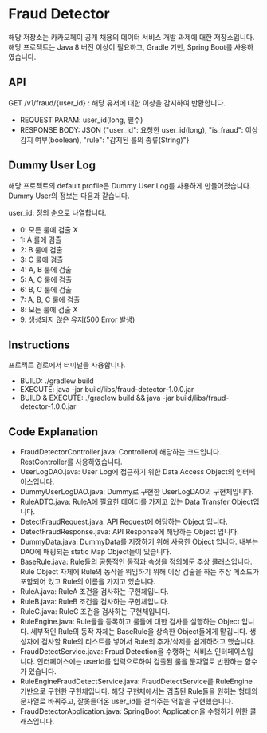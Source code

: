 # Fraud Detector

해당 저장소는 카카오페이 공개 채용의 데이터 서비스 개발 과제에 대한 저장소입니다.
해당 프로젝트는 Java 8 버전 이상이 필요하고, Gradle 기반, Spring Boot를 사용하였습니다.


## API
GET /v1/fraud/{user_id} : 해당 유저에 대한 이상을 감지하여 반환합니다.
- REQUEST PARAM: user_id(long, 필수)
- RESPONSE BODY: 
JSON {"user_id": 요청한 user_id(long), "is_fraud": 이상 감지 여부(boolean), "rule": "감지된 룰의 종류(String)"}

## Dummy User Log
해당 프로젝트의 default profile은 Dummy User Log를 사용하게 만들어졌습니다.
Dummy User의 정보는 다음과 같습니다.

user_id: 정의 순으로 나열합니다.

- 0: 모든 룰에 검출 X
- 1: A 룰에 검출
- 2: B 룰에 검출
- 3: C 룰에 검출
- 4: A, B 룰에 검출
- 5: A, C 룰에 검출
- 6: B, C 룰에 검출
- 7: A, B, C 룰에 검출
- 8: 모든 룰에 검출 X
- 9: 생성되지 않은 유저(500 Error 발생)

## Instructions
프로젝트 경로에서 터미널을 사용합니다.

- BUILD: ./gradlew build
- EXECUTE: java -jar build/libs/fraud-detector-1.0.0.jar
- BUILD & EXECUTE: ./gradlew build && java -jar build/libs/fraud-detector-1.0.0.jar

## Code Explanation
- FraudDetectorController.java: Controller에 해당하는 코드입니다. RestController를 사용하였습니다.
- UserLogDAO.java: User Log에 접근하기 위한 Data Access Object의 인터페이스입니다.
- DummyUserLogDAO.java: Dummy로 구현한 UserLogDAO의 구현체입니다.
- RuleADTO.java: RuleA에 필요한 데이터를 가지고 있는 Data Transfer Object입니다.
- DetectFraudRequest.java: API Request에 해당하는 Object 입니다.
- DetectFraudResponse.java: API Response에 해당하는 Object 입니다.
- DummyData.java: DummyData를 저장하기 위해 사용한 Object 입니다. 내부는 DAO에 매핑되는 static Map Object들이 있습니다.
- BaseRule.java: Rule들의 공통적인 동작과 속성을 정의해둔 추상 클래스입니다. 
Rule Object 자체에 Rule의 동작을 위임하기 위해 이상 검출을 하는 추상 메소드가 포함되어 있고 Rule의 이름을 가지고 있습니다. 
- RuleA.java: RuleA 조건을 검사하는 구현체입니다.
- RuleB.java: RuleB 조건을 검사하는 구현체입니다.
- RuleC.java: RuleC 조건을 검사하는 구현체입니다.
- RuleEngine.java: Rule들을 등록하고 룰들에 대한 검사를 실행하는 Object 입니다. 
세부적인 Rule의 동작 자체는 BaseRule을 상속한 Object들에게 맡깁니다.
생성자에 검사할 Rule의 리스트를 넣어서 Rule의 추가/삭제를 쉽게하려고 했습니다.
- FraudDetectService.java: Fraud Detection을 수행하는 서비스 인터페이스입니다. 
인터페이스에는 userId를 입력으로하여 검출된 룰을 문자열로 반환하는 함수가 있습니다.
- RuleEngineFraudDetectService.java: FraudDetectService를 RuleEngine 기반으로 구현한 구현체입니다.
해당 구현체에서는 검출된 Rule들을 원하는 형태의 문자열로 바꿔주고, 잘못들어온 user_id를 걸러주는 역할을 구현했습니다.
- FraudDetectorApplication.java: SpringBoot Application을 수행하기 위한 클래스입니다.